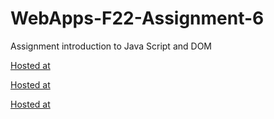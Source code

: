 # WebApps-F22-Assignment-6
Assignment introduction to Java Script and DOM

[Hosted at]()

[Hosted at]()

[Hosted at]()